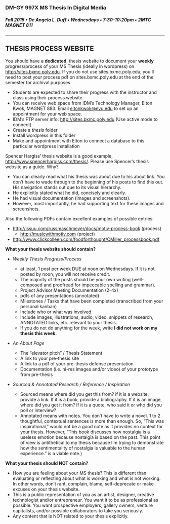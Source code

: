### DM-GY 997X MS Thesis In Digital Media
##### Fall 2015 • De Angela L. Duff • Wednesdays • 7:30-10:20pm • 2MTC MAGNET 811 

---

## THESIS PROCESS WEBSITE

You should have a **dedicated**, thesis website to document your **weekly** progress/process of your MS Thesis (ideally in wordpress) on http://sites.bxmc.poly.edu. If you do not use sites.bxmc.poly.edu, you'll need to post your process pdf on sites.bxmc.poly.edu at the end of the semester for archival purposes.
* Students are expected to share their progress with the instructor and class using
their process website.
* You can receive web space from IDM’s Technology Manager, Elton Kwok, MAGNET 883. Email eltonkwok@nyu.edu to set up an appointment for your web space.
* IDM’s FTP server info: http://sites.bxmc.poly.edu (Use active mode to connect)
* Create a *thesis* folder
* Install wordpress in this folder
* Make and appointment with Elton to connect a database to this particular wordpress installation

Spencer Hargiss’ thesis website is a good example, http://www.spencerhargiss.com/thesis/. Please use Spencer’s thesis website as a guide. Why?  
* You can clearly read what his thesis was about due to his about link. You don’t have to wade through to the beginning of his posts to find this out. His navigation stands out due to its visual hierarchy.
* He explicitly stated what he did, concisely and clearly.
* He had visual documentation (images and screenshots). 
* However, most importantly, he had supporting text for these images and screenshots.

Also the following PDFs contain excellent examples of possible entries:
* http://issuu.com/russmaschmeyer/docs/motiv-process-book (process)
  * http://musicwithmotiv.com (project)
* http://www.clickcolleen.com/foodforthought/CMiller_processbook.pdf

**What your thesis website should contain?**
* *Weekly Thesis Progress/Process*
  * at least, 1 post per week DUE at noon on Wednesdays. If it is not posted by noon, you will not receive credit. 
  * The majority of the posts should be your own writing (well-composed and proofread for impeccable spelling and grammar).
  * Project Advisor Meeting Documentation (2-4x)
  * pdfs of any presentations (annotated)
  * Milestones / Tasks that have been completed (transcribed from your personal kanban)
  * Include who or what was involved.
  * Include images, illustrations, audio, video, snippets of research, ANNOTATED links, etc. relevant to your thesis. 
  * If you do not do anything for the week, write **I did not work on my thesis this week.**


* *An About Page*
  * The “elevator pitch” / Thesis Statement
  * A link to your pre-thesis site
  * A link to a pdf of your pre-thesis defense presentation
  * Documentation (i.e. hi-res images and/or video) of your prototype from pre-thesis


* *Sourced & Annotated Research / Reference / Inspiration* 
  * Sourced means where did you get this from? if it is a website, provide a link. If it is a book, provide a bibliography. If it is an image, where did you get it from? If it is a quote, who said it or who did you poll or interview?
  * Annotated means with notes. You don’t have to write a novel. 1 to 2 thoughtful, contextual sentences is more than enough. So, “This was inspirational,” would not be a good note as it provides no context for your thesis. However, “This book discusses how nostalgia is a useless emotion because nostalgia is based on the past. This point of view is antithetical to my thesis because I’m trying to demonstrate how the sentimentality of nostalgia is valuable to the human experience.” is a viable note.)


**What your thesis should NOT contain?**
* How you are feeling about your MS thesis? This is different than evaluating or reflecting about what is working and what is not working. In other words, don’t rant, complain, blame, self-deprecate or make excuses on your thesis website. 
* This is a public representation of you as an artist, designer, creative technologist and/or entrepreneur. You want it to be as professional as possible. You want prospective employers, gallery owners, venture capitalists, and/or possible collaborators to take you seriously.
* Any content that is NOT related to your thesis explicitly.




